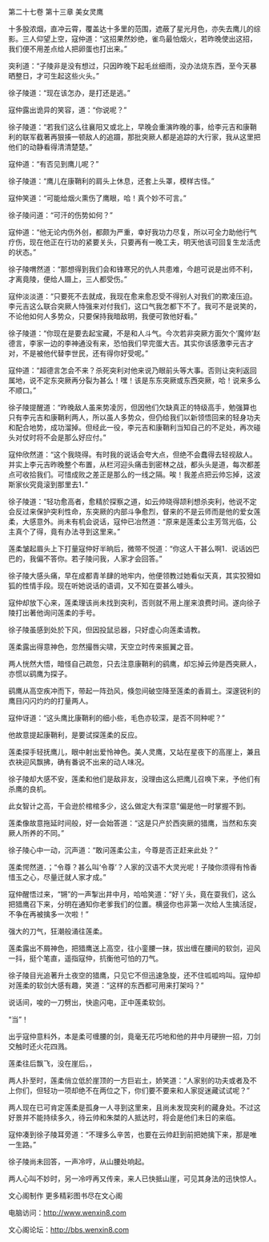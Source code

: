 第二十七卷 第十三章 美女灵鹰

十多股浓烟，直冲云霄，覆盖达十多里的范围，遮蔽了星光月色，亦失去鹰儿的综影。三人仰望上空，寇仲道：“这招果然妙绝，雀鸟最怕烟火，若昨晚使出这招，我们便不用差点给人把卵蛋也打出来。”

突利道：“子陵非是没有想过，只因昨晚下起毛丝细雨，没办法烧东西，至今天暴晒整日，才可生起这些火头。”

徐子陵道：“现在该怎办，是打还是逃。”

寇仲露出诡异的笑容，道：“你说呢？”

徐子陵道：“若我们这么往襄阳又或北上，早晚会重演昨晚的事，给李元吉和康鞘利的联军截著再狠揍一顿敌人的追蹑，那批突厥人都是追踪的大行家，我从这里把他们的动静看得清清楚楚。”

寇仲道：“有否见到鹰儿呢？”

徐子陵道：“鹰儿在康鞘利的肩头上休息，还套上头罩，模样古怪。”

寇仲笑道：“可能给烟火熏伤了鹰眼，哈！真个妙不可言。”

徐子陵问道：“可汗的伤势如何？”

寇仲道：“他无论内伤外创，都颇为严重，幸好我功力尽复，所以可全力助他行气疗伤，现在他正在行功的紧要关头，只要再有一晚工夫，明天他该可回复生龙活虎的状态。”

徐子陵喟然道：“那想得到我们会和锋寒兄的仇人共患难，今趟可说是出师不利，才离竟陵，便给人蹑上，三人都受伤。”

寇仲淡淡道：“只要死不去就成，我现在愈来愈忍受不得别人对我们的欺凌压迫。李元吉这么联合突厥人恃强来对付我们，这口气我怎都下不了。我可不是说笑的，不论他如何人多势众，只要保持我暗敌明，我便可敦他好看。”

徐子陵道：“你现在是要去起宝藏，不是和人斗气。今次若非突厥方面欠个‘魔帅’赵德言，李家一边的李神通没有来，恐怕我们早完蛋大吉。其实你该感激李元吉才对，不是被他代替李世民，还有得你好受呢。”

寇仲道：“超德言怎会不来？杀死突利对他来说乃眼前头等大事。否则让突利返回属地，说不定东突厥再分裂为甚么！嘿！该是东东突厥或东西突厥，哈！说来多么不顺口。”

徐子陵提醒道：“昨晚敌人虽来势凌厉，但因他们欠缺真正的特级高手，勉强算也只有李元吉和康鞘利两人，所以虽人多势众，但仍给我们以新领悟回来的轻身功夫和配合地势，成功溜掉。但经此一役，李元吉和康鞘利当知自己的不足处，再次碰头对仗时将不会是那么好应付。”

寇仲欣然道：“这个我晓得。有时我的说话会夸大点，但绝不会蠢得去轻视敌人。并实上李元吉昨晚整个布置，从栏河迎头痛击到密林之战，都头头是道，每次都差点可收拾我们。可惜成败之差正是那么的一线之隔。唉！我差点把云帅忘掉，这波斯家伙究竟滚到那里去1．”

徐子陵道：“轻功愈高者，愈精於探察之道，如云帅晓得颉利想杀突利，他说不定会反过来保护突利性命，东突厥的内部斗争愈烈，督来的不是云师而是他的爱女莲柔，大感意外。尚未有机会说话，寇仲已冶然道：“原来是莲柔公主芳驾光临，公主真个了得，竟有办法寻到这里来。”

莲柔皱起眉头上下打量寇仲好半晌后，微带不悦道：“你这人干甚么啊1．说话凶巴巴的，我偏不答你。若子陵问我，人家才会回答。”

徐子陵大感头痛，早在成都青羊肆的地牢内，他便领教过她看似天真，其实狡猾如狐的性情手段。现在听她说话的语调，又不知在耍甚么噱头。

寇仲却放下心来，莲柔理该尚未找到突利，否则就不用上崖来浪费时间。遂向徐子陵打出著他询问莲柔的手号。

徐子陵虽感到处於下风，但因投鼠忌器，只好虚心向莲柔请教。

莲柔露出得意神色，忽然撮唇尖啸，天空立时传来振翼之音。

两人恍然大悟，暗怪自己疏忽，只去注意康鞘利的鹞鹰，却忘掉云帅是西突厥人，亦惯以鹞鹰为探子。

鹞鹰从高空疾冲而下，带起一阵劲风，倏忽间破空降至莲柔的香肩土。深邃锐利的鹰目闪闪灼灼的打量两人。

寇仲讶道：“这头鹰比康鞘利的细小些，毛色亦较深，是否不同种呢？”

他故意提起康鞘利，是要试探莲柔的反应。

莲柔探手轻抚鹰儿，眼中射出爱怜神色。美人灵鹰，又站在星夜下的高崖上，兼且衣袂迎风飘拂，确有番说不出来的动人味况。

徐子陵却大感不安，莲柔和他们是敌非友，没理由这么把鹰儿召唤下来，予他们有杀鹰的良机。

此女智计之高，干会逊於棺棺多少，这么做定大有深意”偏是他一时掌握不到。

莲柔像故意拖延时间般，好一会始答道：“这是只产於西突厥的猎鹰，当然和东突厥人所养的不同。”

徐子陵心中一动，沉声道：“敢问莲柔公主，今尊是否正赶来此处？”

莲柔愕然道．；“令尊？甚么叫‘令尊’？人家的汉语不大灵光呢！子陵你须得有怜香惜玉之心，尽量迁就人家才成。”

寇仲醒悟过来，“锵”的一声掣出井中月，哈哈笑道：“好丫头，竟在耍我们，这么把猎鹰召下来，分明在通知你老爹我们的位置。横竖你也非第一次给人生擒活捉，不争在再被擒多一次啦！”

强大的刀气，狂潮般涌往莲柔。

莲柔露出不屑神色，把猎鹰送上高空，往小銮腰一抹，拔出缠在腰间的软剑，迎风一抖，挺个笔直，遥指寇仲，抗衡他可怕的刀气。

徐子陵目光追著升土夜空的猎鹰，只见它不但迅速急旋，还不住呱呱呜叫。寇仲却对莲柔的软剑大感有趣，笑道：“这样的东西都可用来打架吗？”

说话间，唆的一刀劈出，快逾闪电，正中莲柔软剑。

“当”！

出乎寇仲意料外，本是柔可缠腰的剑，竟毫无花巧地和他的井中月硬拚一招，刀剑交触时还火花四溅。

莲柔往后飘飞，没在崖后。，

两人扑至时，莲柔俏立低於崖顶的一方巨岩土，娇笑道：“人家别的功夫或者及不上你们，但轻功一项却绝不在两位之下，你们要不要来和人家捉迷藏试试呢？”

两人现在已可肯定莲柔是孤身一人寻到这里来，且尚未发现突利的藏身处。不过这好景并不能持续多久，待云帅和朱桀的人抵达时，将会是他们未日的来临。

寇仲凑到徐子陵耳旁道：“不理多么辛苦，也要在云帅赶到前把她擒下来，那是唯一生路。”

徐子陵尚未回答，一声冷哼，从山腰处响起。

两人心叫不妙时，另一冷哼再又传来，来人已快抵山崖，可见其身法的迅快惊人。

文心阁制作 更多精彩图书尽在文心阁

电脑访问：http://www.wenxin8.com

文心阁论坛：http://bbs.wenxin8.com